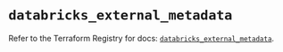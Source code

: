 # `databricks_external_metadata`

Refer to the Terraform Registry for docs: [`databricks_external_metadata`](https://registry.terraform.io/providers/databricks/databricks/1.93.0/docs/resources/external_metadata).
